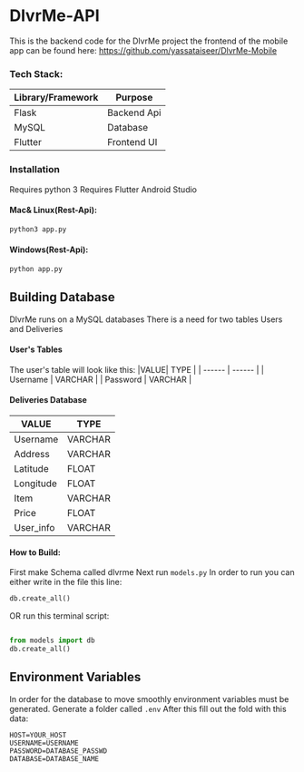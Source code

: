 
# DlvrMe-API

This is the backend code for the DlvrMe project the frontend of the mobile app can be found 
here: https://github.com/yassataiseer/DlvrMe-Mobile
### Tech Stack:
|Library/Framework| Purpose |
| ------ | ------ |
| Flask | Backend Api |
| MySQL | Database |
| Flutter| Frontend UI |


### Installation
Requires python 3
Requires Flutter
Android Studio
#### Mac& Linux(Rest-Api):
```sh
python3 app.py
```
#### Windows(Rest-Api):
``` sh
python app.py
```

## Building Database
DlvrMe runs on a MySQL databases
There is a need for two tables Users and Deliveries

#### User's Tables
The user's table will look like this:
|VALUE| TYPE  |
| ------ | ------ |
| Username | VARCHAR |
| Password | VARCHAR |

#### Deliveries Database
| VALUE  | TYPE |
| ------ | ------ |
| Username | VARCHAR |
| Address | VARCHAR |
| Latitude | FLOAT |
| Longitude | FLOAT |
| Item | VARCHAR |
| Price | FLOAT |
| User_info | VARCHAR |

#### How to Build:
First make Schema called dlvrme
Next run ``` models.py ```
In order to run you can either write in the file this line:
```py 
db.create_all()
 ```
OR run this terminal script:
```py

from models import db
db.create_all()
````

## Environment Variables
In order for the database to move smoothly environment variables must be generated.
Generate a folder called ``` .env ```
After this fill out the fold with this data:
```.env
HOST=YOUR_HOST
USERNAME=USERNAME
PASSWORD=DATABASE_PASSWD
DATABASE=DATABASE_NAME
```




